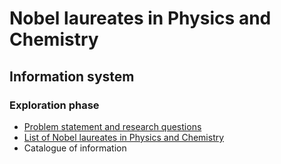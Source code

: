 # Nobel laureates in Physics and Chemistry
## Information system
### Exploration phase
* [Problem statement and research questions](https://github.com/VericaD/nobel_laureates_pc/blob/main/documentation/Problem-statement-research-questions.md)
* [List of Nobel laureates in Physics and Chemistry](https://github.com/VericaD/nobel_laureates_pc/blob/main/documentation/List-laureates.md)
* Catalogue of information

